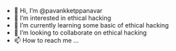- 👋 Hi, I’m @pavankketppanavar
- 👀 I’m interested in ethical hacking
- 🌱 I’m currently learning some basic of ethical hacking
- 💞️ I’m looking to collaborate on ethical hacking
- 📫 How to reach me ...

<!---
pavankketppanavar/pavankketppanavar is a ✨ special ✨ repository because its `README.md` (this file) appears on your GitHub profile.
You can click the Preview link to take a look at your changes.
--->

